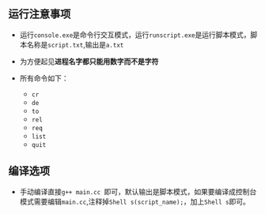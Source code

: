 ## 运行注意事项
- 运行`console.exe`是命令行交互模式，运行`runscript.exe`是运行脚本模式，脚本名称是`script.txt`,输出是`a.txt`

- 为方便起见**进程名字都只能用数字而不是字符**
- 所有命令如下：
  - `cr`
  - `de`
  - `to`
  - `rel`
  - `req`
  - `list`
  - `quit`

## 编译选项

- 手动编译直接`g++ main.cc `即可，默认输出是脚本模式，如果要编译成控制台模式需要编辑`main.cc`,注释掉`Shell s(script_name);`，加上`Shell s`即可。

